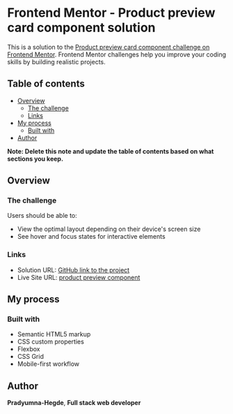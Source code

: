 # Frontend Mentor - Product preview card component solution

This is a solution to the [Product preview card component challenge on Frontend Mentor](https://www.frontendmentor.io/challenges/product-preview-card-component-GO7UmttRfa). Frontend Mentor challenges help you improve your coding skills by building realistic projects. 

## Table of contents

- [Overview](#overview)
  - [The challenge](#the-challenge)
  - [Links](#links)
- [My process](#my-process)
  - [Built with](#built-with)
- [Author](#author)

**Note: Delete this note and update the table of contents based on what sections you keep.**

## Overview

### The challenge

Users should be able to:

- View the optimal layout depending on their device's screen size
- See hover and focus states for interactive elements

### Links

- Solution URL: [GitHub link to the project](https://github.com/Pradyumna-Hegde/fm-product-preview-component)
- Live Site URL: [product preview component](https://pradyumna-hegde.github.io/fm-product-preview-component/)

## My process

### Built with

- Semantic HTML5 markup
- CSS custom properties
- Flexbox
- CSS Grid
- Mobile-first workflow

## Author

**Pradyumna-Hegde**,
**Full stack web developer**


